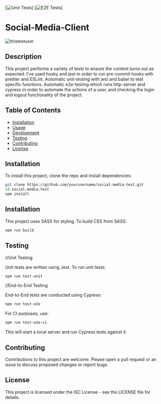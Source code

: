 [![Unit Tests](https://github.com/Queenen/social-media-client/actions/workflows/unit-test.yml/badge.svg)]
[![E2E Tests](https://github.com/Queenen/social-media-client/actions/workflows/e2e-test.yml/badge.svg)]

# Social-Media-Client

<img src="https://i.ibb.co/tCKY5VL/thistestuser.png" alt="thistestuser" border="0">

## Description

This project performs a variety of tests to ensure the content turns out as expected.
I've used husky and jest in order to run pre-commit hooks with prettier and ESLint.
Automatic unit-testing with jest and babel to test specific functions.
Automatic e2e-testing which runs http-server and cypress in order to automate the actions of a user, and checking the login and logout functionality of the project.

## Table of Contents

- [Installation](#installation)
- [Usage](#usage)
- [Development](#development)
- [Testing](#testing)
- [Contributing](#contributing)
- [License](#license)

## Installation

To install this project, clone the repo and install dependencies:

```bash
git clone https://github.com/yourusername/social-media-test.git
cd social-media-test
npm install
```

## Installation

This project uses SASS for styling. To build CSS from SASS:

```bash
npm run build
```

## Testing

//Unit Testing

Unit tests are written using Jest. To run unit tests:

```bash
npm run test-unit
```

//End-to-End Testing

End-to-End tests are conducted using Cypress:

```bash
npm run test-e2e
```

For CI purposes, use:

```bash
npm run test-e2e-ci
```

This will start a local server and run Cypress tests against it.

## Contributing

Contributions to this project are welcome. Please open a pull request or an issue to discuss proposed changes or report bugs.

## License

This project is licensed under the ISC License - see the LICENSE file for details.
